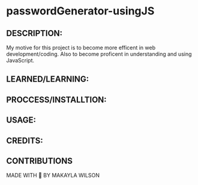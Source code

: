 # passwordGenerator-usingJS

## DESCRIPTION:
My motive for this project is to become more efficent in web development/coding. Also to become proficent in understanding and using JavaScript.

## LEARNED/LEARNING:


## PROCCESS/INSTALLTION:


## USAGE: 


## CREDITS:


## CONTRIBUTIONS

MADE WITH 💜 BY MAKAYLA WILSON